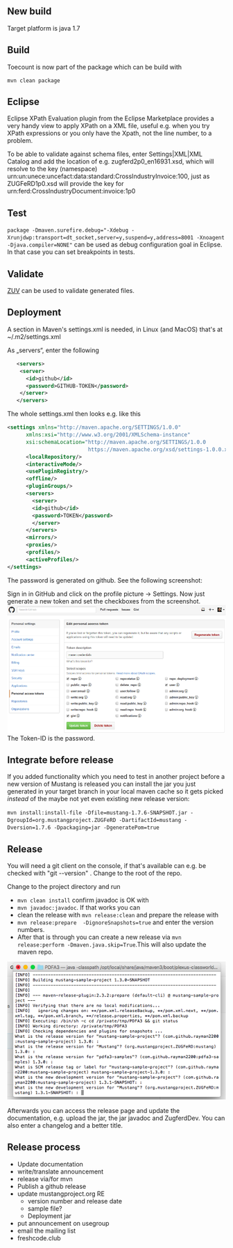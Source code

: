 ## New build

Target platform is java 1.7

## Build

Toecount is now part of the package which can be build with
```
mvn clean package
```

## Eclipse 

Eclipse XPath Evaluation plugin from the Eclipse Marketplace provides a very handy view to apply XPath on a XML file, useful e.g. when you try XPath expressions or you only have the Xpath, not the line number, to a problem.

To be able to validate against schema files, enter Settings|XML|XML Catalog and add the location of e.g.
zugferd2p0_en16931.xsd, which will resolve to the key (namespace)
urn:un:unece:uncefact:data:standard:CrossIndustryInvoice:100, just as ZUGFeRD1p0.xsd will provide the key for
urn:ferd:CrossIndustryDocument:invoice:1p0

## Test

`package -Dmaven.surefire.debug="-Xdebug -Xrunjdwp:transport=dt_socket,server=y,suspend=y,address=8001 -Xnoagent -Djava.compiler=NONE"`
can be used as debug configuration goal in Eclipse. In that case you can set breakpoints in tests.

## Validate

[ZUV](https://github.com/ZUGFeRD/ZUV/) can be used to validate generated files.

## Deployment

A section in Maven's settings.xml is needed, in Linux (and MacOS) that's at ~/.m2/settings.xml 

As „servers“, enter the following
```xml
   <servers> 
    <server> 
      <id>github</id> 
      <password>GITHUB-TOKEN</password> 
    </server> 
   </servers> 
```
The whole settings.xml then looks e.g. like this
```xml
<settings xmlns="http://maven.apache.org/SETTINGS/1.0.0"
      xmlns:xsi="http://www.w3.org/2001/XMLSchema-instance"
      xsi:schemaLocation="http://maven.apache.org/SETTINGS/1.0.0
                          https://maven.apache.org/xsd/settings-1.0.0.xsd">
      <localRepository/>
      <interactiveMode/>
      <usePluginRegistry/>
      <offline/>
      <pluginGroups/>
      <servers>
        <server> 
      	<id>github</id> 
      	<password>TOKEN</password> 
        </server> 
      </servers>
      <mirrors/>
      <proxies/>
      <profiles/>
      <activeProfiles/>
</settings>
```

The password is generated on github.
See the following screenshot:


Sign in in GitHub and click on the profile picture -> Settings. Now just generate a new token and set the checkboxes from the screenshot.
![screenshot](development_documentation_screenshot_github_settings.png "Screenshot Github Settings")
 The Token-ID is the password. 

## Integrate before release

If you added functionality which you need to test in another project before a new version of Mustang is released you can
install the jar you just generated in your target branch in your local maven cache so it gets picked *instead* of the
maybe not yet even existing new release version:

`mvn install:install-file -Dfile=mustang-1.7.6-SNAPSHOT.jar -DgroupId=org.mustangproject.ZUGFeRD -DartifactId=mustang -Dversion=1.7.6 -Dpackaging=jar -DgeneratePom=true`


## Release

You will need a git client on the console, if that's available can e.g. be checked with "git --version" . 
Change to the root of the repo.

Change to the project directory and run 
  * `mvn clean install` confirm javadoc is OK with
  * `mvn javadoc:javadoc`. If that works you can 
  * clean the release with `mvn release:clean` and prepare the release with
  * `mvn release:prepare  -DignoreSnapshots=true` and enter the version numbers. 
  * After that is through you can create a new release via `mvn release:perform -Dmaven.java.skip=True`.This will also update the maven repo. 
  
  ![screenshot](development_documentation_screenshot_release.png "Screenshot Release")
  

Afterwards you can access the release page and update the documentation, e.g. upload the jar, the jar javadoc and ZugferdDev. You can also enter a changelog and a better title. 


## Release process

  * Update documentation
  * write/translate announcement
  * release via/for mvn
  * Publish a github release
  * update mustangproject.org RE
    * version number and release date
    * sample file?
    * Deployment jar
  * put announcement on usegroup
  * email the mailing list
  * freshcode.club
 
